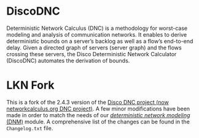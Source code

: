 # DiscoDNC

Deterministic Network Calculus (DNC) is a methodology for worst-case modeling and analysis of communication networks. It enables to derive deterministic bounds on a server’s backlog as well as a flow’s end-to-end delay. Given a directed graph of servers (server graph) and the flows crossing these servers, the Disco Deterministic Network Calculator (DiscoDNC) automates the derivation of bounds.

# LKN Fork

This is a fork of the 2.4.3 version of the [Disco DNC project (now networkcalculus.org DNC project)]( https://github.com/NetCal/DNC).
A few minor modifications have been made in order to match the needs of our [*deterministic network modeling* (DNM)](https://github.com/AmoVanB/eces-dnm) module.
A comprehensive list of the changes can be found in the `Changelog.txt` file.
